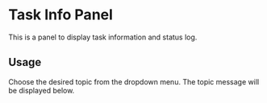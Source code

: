 # Task Info Panel
This is a panel to display task information and status log.

## Usage
Choose the desired topic from the dropdown menu. The topic message will be displayed below.